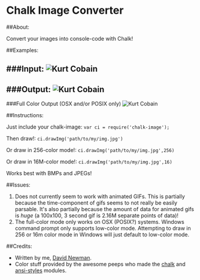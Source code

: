 # Chalk Image Converter

##About:

Convert your images into console-code with Chalk!


##Examples:

###Input:
![Kurt Cobain](http://i.imgur.com/eyDxWba.jpg)
----
###Output:
![Kurt Cobain](http://i.imgur.com/QT4lVBA.jpg)
----
###Full Color Output (OSX and/or POSIX only)
![Kurt Cobain](http://i.imgur.com/PpRso1n.png)


##Instructions:

Just include your chalk-image: `var ci = require('chalk-image');`

Then draw!: `ci.drawImg('path/to/my/img.jpg')`

Or draw in 256-color mode!: `ci.drawImg('path/to/my/img.jpg',256)`

Or draw in 16M-color mode!: `ci.drawImg('path/to/my/img.jpg',16)`

Works best with BMPs and JPEGs!

##Issues:
 1. Does not currently seem to work with animated GIFs. This is partially because the time-component of gifs seems to not really be easily parsable. It's also partially because the amount of data for animated gifs is *huge* (a 100x100, 3 second gif is 2.16M separate points of data)!
 2. The full-color mode only works on OSX (POSIX?) systems. Windows command prompt only supports low-color mode. Attempting to draw in 256 or 16m color mode in Windows will just default to low-color mode.

##Credits:
 - Written by me, [David Newman](https://github.com/Newms34).
 - Color stuff provided by the awesome peeps who made the [chalk](https://github.com/chalk/chalk) and [ansi-styles](https://github.com/chalk/ansi-styles/) modules.
